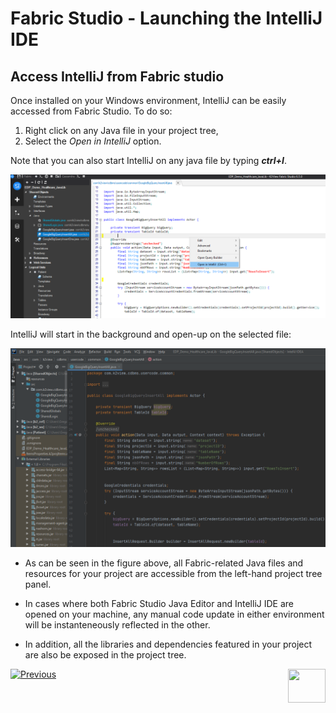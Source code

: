 # Fabric Studio - Launching the IntelliJ IDE


## Access IntelliJ from Fabric studio
Once installed on your Windows environment, IntelliJ can be easily accessed from Fabric Studio.
To do so:
1. Right click on any Java file in your project tree,
2. Select the *Open in IntelliJ* option.

Note that you can also start IntelliJ on any java file by typing ***ctrl+I***.

![image](images/04_14_01_menu.png)

IntelliJ will start in the background and open-up on the selected file:

![image](images/04_14_02_javafile.png) 

- As can be seen in the figure above, all Fabric-related Java files and resources for your project are accessible from the left-hand project tree panel.

- In cases where both Fabric Studio Java Editor and IntelliJ IDE are opened on your machine, any manual code update in either environment will be instanteneously reflected in the other.

- In addition, all the libraries and dependencies featured in your project are also be exposed in the project tree.




[![Previous](/articles/images/Previous.png)](/articles/04_fabric_studio/04a_IntelliJ/02_intelliJ_install.md)[<img align="right" width="60" height="54" src="/articles/images/Next.png">](/articles/04_fabric_studio/04a_IntelliJ/04_debugging_with_intelliJ.md)
